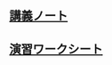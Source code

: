 ## [講義ノート](array_numpy.md)

## [演習ワークシート](http://colab.research.google.com/github/ueharaLab/python20_numpy/blob/main/array_numpy.ipynb)